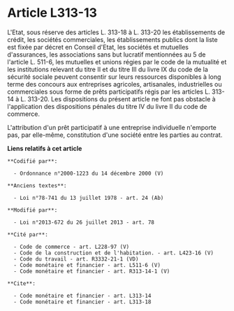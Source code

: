 # Article L313-13

L'Etat, sous réserve des articles L. 313-18 à L. 313-20 les établissements de crédit, les sociétés commerciales, les
établissements publics dont la liste est fixée par décret en Conseil d'Etat, les sociétés et mutuelles d'assurances, les
associations sans but lucratif mentionnées au 5 de l'article L. 511-6, les mutuelles et unions régies par le code de la
mutualité et les institutions relevant du titre II et du titre III du livre IX du code de la sécurité sociale peuvent
consentir sur leurs ressources disponibles à long terme des concours aux entreprises agricoles, artisanales, industrielles ou
commerciales sous forme de prêts participatifs régis par les articles L. 313-14 à L. 313-20. Les dispositions du présent
article ne font pas obstacle à l'application des dispositions pénales du titre IV du livre II du code de commerce. 

L'attribution d'un prêt participatif à une entreprise individuelle n'emporte pas, par elle-même, constitution d'une société
entre les parties au contrat.

**Liens relatifs à cet article**

	**Codifié par**:

	  - Ordonnance n°2000-1223 du 14 décembre 2000 (V)

	**Anciens textes**:

	  - Loi n°78-741 du 13 juillet 1978 - art. 24 (Ab)

	**Modifié par**:

	  - Loi n°2013-672 du 26 juillet 2013 - art. 78

	**Cité par**:

	  - Code de commerce - art. L228-97 (V)
	  - Code de la construction et de l'habitation. - art. L423-16 (V)
	  - Code du travail - art. R3332-21-1 (VD)
	  - Code monétaire et financier - art. L511-6 (V)
	  - Code monétaire et financier - art. R313-14-1 (V)

	**Cite**:

	  - Code monétaire et financier - art. L313-14
	  - Code monétaire et financier - art. L313-18
